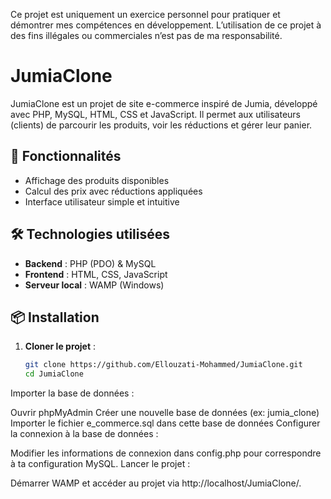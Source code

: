 Ce projet est uniquement un exercice personnel pour pratiquer et démontrer mes compétences en développement.
L’utilisation de ce projet à des fins illégales ou commerciales n’est pas de ma responsabilité.


# JumiaClone

JumiaClone est un projet de site e-commerce inspiré de Jumia, développé avec PHP, MySQL, HTML, CSS et JavaScript. Il permet aux utilisateurs (clients) de parcourir les produits, voir les réductions et gérer leur panier.

## 🚀 Fonctionnalités

- Affichage des produits disponibles
- Calcul des prix avec réductions appliquées
- Interface utilisateur simple et intuitive

## 🛠️ Technologies utilisées

- **Backend** : PHP (PDO) & MySQL
- **Frontend** : HTML, CSS, JavaScript
- **Serveur local** : WAMP (Windows)

## 📦 Installation

1. **Cloner le projet** :
   ```bash
   git clone https://github.com/Ellouzati-Mohammed/JumiaClone.git
   cd JumiaClone
Importer la base de données :

Ouvrir phpMyAdmin
Créer une nouvelle base de données (ex: jumia_clone)
Importer le fichier e_commerce.sql dans cette base de données
Configurer la connexion à la base de données :

Modifier les informations de connexion dans config.php pour correspondre à ta configuration MySQL.
Lancer le projet :

Démarrer WAMP et accéder au projet via http://localhost/JumiaClone/.


